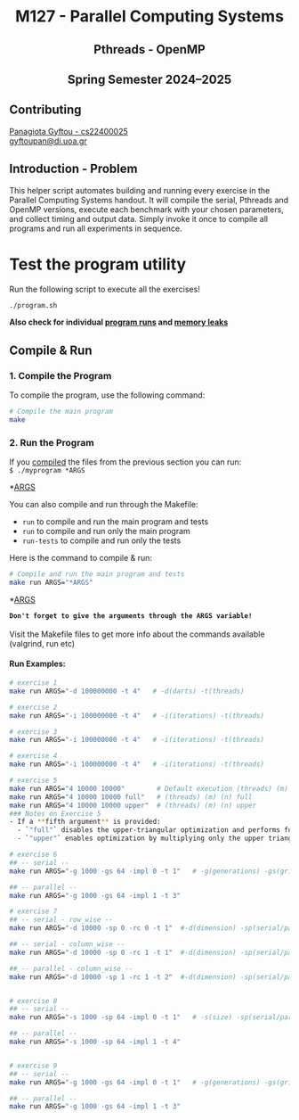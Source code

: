 <div align="center">
  <h1>M127 - Parallel Computing Systems</h1>
</div>
<div align="center">
  <h2>Pthreads - OpenMP</h2>
</div>
<div align="center">
  <h2>Spring Semester 2024–2025</h2>
</div>

## Contributing

[Panagiota Gyftou - cs22400025](https://github.com/panagiotagyft) </br>
gyftoupan@di.uoa.gr </br>

## Introduction - Problem

This helper script automates building and running every exercise in the Parallel Computing Systems handout.
It will compile the serial, Pthreads and OpenMP versions, execute each benchmark with your chosen parameters, and collect timing and output data.
Simply invoke it once to compile all programs and run all experiments in sequence.

# Test the program utility

Run the following script to execute all the exercises!


```bash
./program.sh
```

**Also check for individual [program runs](#run-examples) and [ memory leaks](#valgrind)**

## Compile & Run

### 1. Compile the Program

To compile the program, use the following command:

```bash
# Compile the main program 
make 
```

### 2. Run the Program

If you [compiled](###-1.-Compile-the-Program) the files from the previous section you can run:</br>
`$ ./myprogram *ARGS`

\*[ARGS](#args)

You can also compile and run through the Makefile:

- `run` to compile and run the main program and tests
- `run` to compile and run only the main program
- `run-tests` to compile and run only the tests

Here is the command to compile & run:

```bash
# Compile and run the main program and tests
make run ARGS="*ARGS"
```

\*[ARGS](#args)

**`Don't forget to give the arguments through the ARGS variable!`**
</br>
</br>
Visit the Makefile files to get more info about the commands available (valgrind, run etc)

#### Run Examples:

```bash
# exercise 1
make run ARGS="-d 100000000 -t 4"   # -d(darts) -t(threads)

# exercise 2
make run ARGS="-i 100000000 -t 4"   # -i(iterations) -t(threads)

# exercise 3
make run ARGS="-i 100000000 -t 4"   # -i(iterations) -t(threads)

# exercise 4
make run ARGS="-i 100000000 -t 4"   # -i(iterations) -t(threads)

# exercise 5
make run ARGS="4 10000 10000"        # Default execution (threads) (m) (n)
make run ARGS="4 10000 10000 full"   # (threads) (m) (n) full
make run ARGS="4 10000 10000 upper"  # (threads) (m) (n) upper
### Notes on Exercise 5
- If a **fifth argument** is provided:
  - `"full"` disables the upper-triangular optimization and performs full matrix multiplication.
  - `"upper"` enables optimization by multiplying only the upper triangular part of the matrix.

# exercise 6
## -- serial --
make run ARGS="-g 1000 -gs 64 -impl 0 -t 1"   # -g(generations) -gs(grid size)  -impl(serial/parallel) -t(threads)

## -- parallel --
make run ARGS="-g 1000 -gs 64 -impl 1 -t 3" 

# exercise 7
## -- serial - row_wise --
make run ARGS="-d 10000 -sp 0 -rc 0 -t 1"  #-d(dimension) -sp(serial/parallel) -rc(row/column wise) -t(threads)

## -- serial - column_wise --
make run ARGS="-d 10000 -sp 0 -rc 1 -t 1"  #-d(dimension) -sp(serial/parallel) -rc(row/column wise) -t(threads)

## -- parallel - column_wise --
make run ARGS="-d 10000 -sp 1 -rc 1 -t 2"  #-d(dimension) -sp(serial/parallel) -rc(row/column wise) -t(threads)


# exercise 8
## -- serial --
make run ARGS="-s 1000 -sp 64 -impl 0 -t 1"   # -s(size) -sp(serial/parallel) -t(threads)

## -- parallel --
make run ARGS="-s 1000 -sp 64 -impl 1 -t 4" 


# exercise 9
## -- serial --
make run ARGS="-g 1000 -gs 64 -impl 0 -t 1"   # -g(generations) -gs(grid size)  -impl(serial/parallel) -t(threads)

## -- parallel --
make run ARGS="-g 1000 -gs 64 -impl 1 -t 3" 

```
